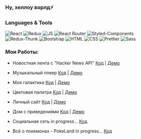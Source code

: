 ### Ну, хеллоу ворлд⚡

### Languages & Tools
![React](https://img.shields.io/badge/REACT-000?style=for-the-badge&logo=REACT)
![Redux](https://img.shields.io/badge/REDUX-000?style=for-the-badge&logo=Redux&logoColor=violet)
![JS](https://img.shields.io/badge/JavaScript-000?style=for-the-badge&logo=JavaScript&logoColor=yellow)
![React Router](https://img.shields.io/badge/ReactRouter-000?style=for-the-badge&logo=ReactRouter&logoColor=yellow)
![Styled-Components](https://img.shields.io/badge/StyledComponents-000?style=for-the-badge&logo=StyledComponents&logoColor=purpl)
![Redux-Thunk](https://img.shields.io/badge/ReduxThunk-000?style=for-the-badge&logo=&logoColor=1)
![Bootstrap](https://img.shields.io/badge/Bootstrap-000?style=for-the-badge&logo=Bootstrap)
![HTML](https://img.shields.io/badge/HTML-000?style=for-the-badge&logo=html&logoColor=red)
![CSS](https://img.shields.io/badge/CSS-000?style=for-the-badge&logo=css&logoColor=fff)
![Prettier](https://img.shields.io/badge/Prettier-000?style=for-the-badge&logo=Prettier&logoColor=yellow)
![Sass](https://camo.githubusercontent.com/804118485087954e4cc74dd73f90d14cf27912c265c24100da7dff6e53e6b15c/68747470733a2f2f696d672e736869656c64732e696f2f62616467652f534153532d3030303f7374796c653d666f722d7468652d6261646765266c6f676f3d53415353266c6f676f436f6c6f723d)


### Мои Работы:
 
  - Новостная лента с "Hacker News API" 
 [Код](https://github.com/AlexMosiakin/hacker-news) | [Демо](https://alexmosiakin.github.io/hacker-news/)

 - Музыкальный плеер 
[Код](https://github.com/AlexMosiakin/music-player) | [Демо](https://alexmosiakin.github.io/music-player/) 

 - Моя галактика
[Код](https://github.com/AlexMosiakin/galaxy) | [Демо](https://alexmosiakin.github.io/galaxy/) 

- Цветовая палитра
[Код](https://github.com/AlexMosiakin/ColorPalette) | [Демо](https://alexmosiakin.github.io/ColorPalette/)

- Личный сайт
[Код](https://github.com/AlexMosiakin/mySite) | [Демо](https://alexmosiakin.github.io/mySite/)

- Дом с приведениями
[Код](https://github.com/AlexMosiakin/hounted-house) | [Демо](https://alexmosiakin.github.io/hounted-house/)

- Социальная сеть in progress...
[Код](https://github.com/AlexMosiakin/social)

- Всё о покемонах - PokeLand in progress...
[Код](https://github.com/AlexMosiakin/poke-land)





